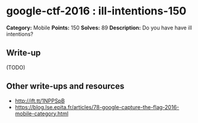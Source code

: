 # google-ctf-2016 : ill-intentions-150

**Category:** Mobile
**Points:** 150
**Solves:** 89
**Description:**
Do you have have ill intentions?


## Write-up

(TODO)

## Other write-ups and resources

* <http://ift.tt/1NPPSpB>
* <https://blog.lse.epita.fr/articles/78-google-capture-the-flag-2016-mobile-category.html>
